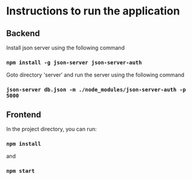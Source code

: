 # Instructions to run the application

## Backend

Install json server using the following command

### `npm install -g json-server json-server-auth`

Goto directory 'server' and run the server using the following command

### `json-server db.json -m ./node_modules/json-server-auth -p 5000`



## Frontend

In the project directory, you can run:

### `npm install`

and

### `npm start`
